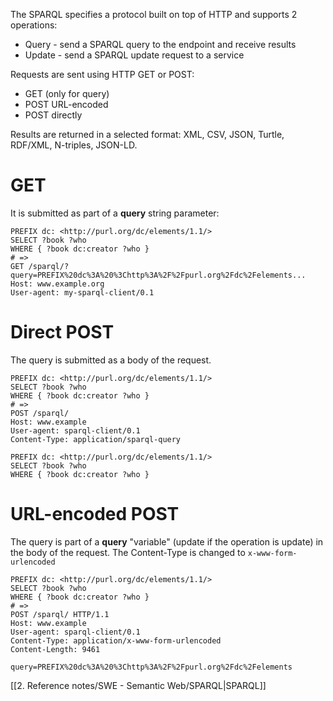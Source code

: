 The SPARQL specifies a protocol built on top of HTTP and supports 2 operations:
- Query - send a SPARQL query to the endpoint and receive results
- Update - send a SPARQL update request to a service


Requests are sent using HTTP GET or POST:
- GET (only for query)
- POST URL-encoded
- POST directly

Results are returned in a selected format: XML, CSV, JSON, Turtle, RDF/XML, N-triples, JSON-LD.

# GET
It is submitted as part of a **query** string parameter:

```sparql
PREFIX dc: <http://purl.org/dc/elements/1.1/>
SELECT ?book ?who
WHERE { ?book dc:creator ?who }
# =>
GET /sparql/?query=PREFIX%20dc%3A%20%3Chttp%3A%2F%2Fpurl.org%2Fdc%2Felements...
Host: www.example.org
User-agent: my-sparql-client/0.1
```

# Direct POST
The query is submitted as a body of the request.

```sparql
PREFIX dc: <http://purl.org/dc/elements/1.1/>
SELECT ?book ?who
WHERE { ?book dc:creator ?who }
# =>
POST /sparql/
Host: www.example
User-agent: sparql-client/0.1
Content-Type: application/sparql-query

PREFIX dc: <http://purl.org/dc/elements/1.1/>
SELECT ?book ?who
WHERE { ?book dc:creator ?who }
```

# URL-encoded POST
The query is part of a **query** "variable" (update if the operation is update) in the body of the request. The Content-Type is changed to `x-www-form-urlencoded`

```sparql
PREFIX dc: <http://purl.org/dc/elements/1.1/>
SELECT ?book ?who
WHERE { ?book dc:creator ?who }
# =>
POST /sparql/ HTTP/1.1
Host: www.example
User-agent: sparql-client/0.1
Content-Type: application/x-www-form-urlencoded
Content-Length: 9461

query=PREFIX%20dc%3A%20%3Chttp%3A%2F%2Fpurl.org%2Fdc%2Felements
```


[[2. Reference notes/SWE - Semantic Web/SPARQL|SPARQL]]